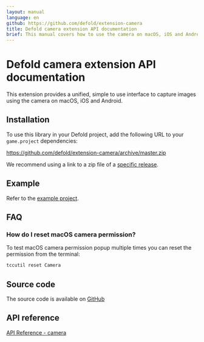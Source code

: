 ```yaml
---
layout: manual
language: en
github: https://github.com/defold/extension-camera
title: Defold camera extension API documentation
brief: This manual covers how to use the camera on macOS, iOS and Android in Defold.
---
```


# Defold camera extension API documentation

This extension provides a unified, simple to use interface to capture images using the camera on macOS, iOS and Android.


## Installation
To use this library in your Defold project, add the following URL to your `game.project` dependencies:

https://github.com/defold/extension-camera/archive/master.zip

We recommend using a link to a zip file of a [specific release](https://github.com/defold/extension-camera/releases).


## Example

Refer to the [example project](https://github.com/defold/extension-camera/blob/master/main/main.script).


## FAQ

### How do I reset macOS camera permission?

To test macOS camera permission popup multiple times you can reset the permission from the terminal:

```bash
tccutil reset Camera
```


## Source code

The source code is available on [GitHub](https://github.com/defold/extension-camera)


## API reference
[API Reference - camera](/extension-camera/camera_api)
